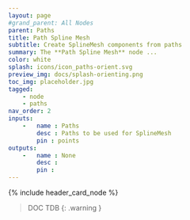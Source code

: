 ```yaml
---
layout: page
#grand_parent: All Nodes
parent: Paths
title: Path Spline Mesh
subtitle: Create SplineMesh components from paths
summary: The **Path Spline Mesh** node ...
color: white
splash: icons/icon_paths-orient.svg
preview_img: docs/splash-orienting.png
toc_img: placeholder.jpg
tagged: 
    - node
    - paths
nav_order: 2
inputs:
    -   name : Paths
        desc : Paths to be used for SplineMesh
        pin : points
outputs:
    -   name : None
        desc : 
        pin : 
---
```


{% include header_card_node %}

> DOC TDB
{: .warning }
